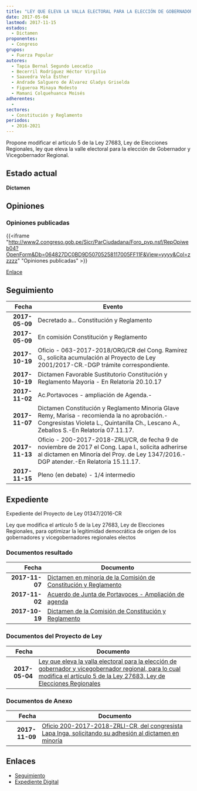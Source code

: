 ```yaml
---
title: "LEY QUE ELEVA LA VALLA ELECTORAL PARA LA ELECCIÓN DE GOBERNADOR Y VICEGOBERNADOR REGIONAL PARA LO CUAL MODIFICA EL ARTÍCULO 5 DE LA LEY 27683, LEY DE ELECCIONES REGIONALES"
date: 2017-05-04
lastmod: 2017-11-15
estados: 
  - Dictamen
proponentes: 
  - Congreso
grupos: 
  - Fuerza Popular
autores: 
  - Tapia Bernal Segundo Leocadio
  - Becerril Rodríguez Héctor Virgilio
  - Saavedra Vela Esther
  - Andrade Salguero de Álvarez Gladys Griselda
  - Figueroa Minaya Modesto
  - Mamani Colquehuanca Moisés
adherentes: 
  - 
sectores: 
  - Constitución y Reglamento
periodos: 
  - 2016-2021
---
```


Propone modificar el artículo 5 de la Ley 27683, Ley de Elecciones Regionales, ley que eleva la valle electoral para la elección de Gobernador y Vicegobernador Regional.


## Estado actual

**Dictamen**

## Opiniones

### Opiniones publicadas

{{<iframe "http://www2.congreso.gob.pe/Sicr/ParCiudadana/Foro_pvp.nsf/RepOpiweb04?OpenForm&Db=064827DC0BD9D50705258117005FF11F&View=yyyy&Col=zzzzz" "Opiniones publicadas" >}}

[Enlace](http://www2.congreso.gob.pe/Sicr/ParCiudadana/Foro_pvp.nsf/RepOpiweb04?OpenForm&Db=064827DC0BD9D50705258117005FF11F&View=yyyy&Col=zzzzz)

## Seguimiento

| Fecha | Evento |
|------:|--------|
| **2017-05-09** | Decretado a... Constitución y Reglamento|
| **2017-05-09** | En comisión Constitución y Reglamento|
| **2017-10-19** | Oficio - 063-2017-2018/ORG/CR del Cong. Ramírez G., solicita acumulación al Proyecto de Ley 2001/2017-CR.-DGP trámite correspondiente.|
| **2017-10-19** | Dictamen Favorable Sustitutorio Constitución y Reglamento Mayoria - En Relatoría 20.10.17|
| **2017-11-02** | Ac.Portavoces - ampliación de Agenda.-|
| **2017-11-07** | Dictamen Constitución y Reglamento Minoria Glave Remy, Marisa - recomienda la no aprobación.-Congresistas Violeta L., Quintanilla Ch., Lescano A., Zeballos S.-En Relatoría 07.11.17.|
| **2017-11-13** | Oficio - 200-2017-2018-ZRLI/CR, de fecha 9 de noviembre de 2017 el Cong. Lapa I., solicita adherirse al dictamen en Minoría del Proy. de Ley 1347/2016.-DGP atender.-En Relatoría 15.11.17.|
| **2017-11-15** | Pleno (en debate) - 1/4 intermedio|


## Expediente

Expediente del Proyecto de Ley 01347/2016-CR

Ley que modifica el artículo 5 de la Ley 27683, Ley de Elecciones Regionales, para optimizar la legitimidad democrática de origen de los gobernadores y vicegobernadores regionales electos


### Documentos resultado

| Fecha | Documento |
|------:|--------|
| **2017-11-07** | [Dictamen en minoría de la Comisión de Constitución y Reglamento](http://www.leyes.congreso.gob.pe/Documentos/2016_2021/Dictamenes/Proyectos_de_Ley/01347DC04MIN20171107.pdf) |
| **2017-11-02** | [Acuerdo de Junta de Portavoces - Ampliación de agenda](http://www.leyes.congreso.gob.pe/Documentos/2016_2021/Acuerdos/Junta_Portavoces/AJP0134720171102.pdf) |
| **2017-10-19** | [Dictamen de la Comisión de Constitución y Reglamento](http://www.leyes.congreso.gob.pe/Documentos/2016_2021/Dictamenes/Proyectos_de_Ley/01347DC04MAY20171019.pdf) |

### Documentos del Proyecto de Ley

| Fecha | Documento |
|------:|--------|
| **2017-05-04** | [Ley que eleva la valla electoral para la elección de gobernador y vicegobernador regional, para lo cual modifica el artículo 5 de la Ley 27683, Ley de Elecciones Regionales](http://www.leyes.congreso.gob.pe/Documentos/2016_2021/Proyectos_de_Ley_y_de_Resoluciones_Legislativas/PL0134720170504..PDF) |

### Documentos de Anexo

| Fecha | Documento |
|------:|--------|
| **2017-11-09** | [Oficio 200-2017-2018-ZRLI-CR, del congresista Lapa Inga, solicitando su adhesión al dictamen en minoría](http://www.leyes.congreso.gob.pe/Documentos/2016_2021/Adhesiones/Proyectos_de_Ley/OFICIO-200-2017-2018-ZRLI-CR.pdf) |

## Enlaces 

- [Seguimiento](http://www2.congreso.gob.pe/Sicr/TraDocEstProc/CLProLey2016.nsf/f7fff46988ca05b1052578e100829cc7/8fd8ef33e44d8ab905258117005978d2?OpenDocument)
- [Expediente Digital](http://www2.congreso.gob.pehttp://www2.congreso.gob.pe/Sicr/TraDocEstProc/CLProLey2016.nsf/f7fff46988ca05b1052578e100829cc7/8fd8ef33e44d8ab905258117005978d2?OpenDocument&Click=05257FB7005EB655.eb71d0cf91d8294e05256cdf006b5706/$Body/0.1C6C)
